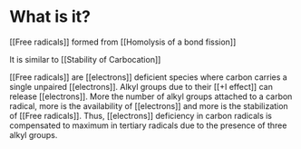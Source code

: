 # What is it?
[[Free radicals]] formed from [[Homolysis of a bond fission]]

It is similar to [[Stability of Carbocation]]

[[Free radicals]] are [[electrons]] deficient species where carbon carries a single unpaired [[electrons]]. Alkyl groups due to their [[+I effect]] can release [[electrons]]. More the number of alkyl groups attached to a carbon radical, more is the availability of [[electrons]] and more is the stabilization of [[Free radicals]]. Thus, [[electrons]] deficiency in carbon radicals is compensated to maximum in tertiary radicals due to the presence of three alkyl groups. 